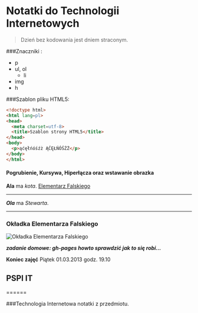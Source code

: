 # Notatki do Technologii Internetowych 

> Dzień bez kodowania jest dniem straconym.



###Znaczniki :
 
* p
* ul, ol
  * li
* img
* h

###Szablon pliku HTML5: 

```html
<!doctype html>
<html lang=pl>
<head>
  <meta charset=utf-8>
  <title>Szablon strony HTML5</title>
</head>
<body>
  <p>ąćęłńóśźż ĄĆĘŁŃÓŚŹŻ</p>
</body>
</html>
```
#### Pogrubienie, Kursywa, Hiperłącza oraz wstawanie obrazka

**Ala** ma *kota*.
[Elementarz Falskiego](http://www.spodlady.com/prod_506_Elementarz_Falskiego_-_Ala_ma_kota_Wyd._XXVII.html)  

- - -

***Ola*** ma *Stewarta*.

***

### Okładka Elementarza Falskiego

![Okładka Elementarza Falskiego](http://www.spodlady.com/zasoby/images/big/elementarz-falski201.jpg)

***zadanie domowe: gh-pages howto sprawdzić jak to się robi...***

**Koniec zajęć** Piątek 01.03.2013 godz. 19.10

## PSPI IT
======

###Technologia Internetowa notatki z przedmiotu.

